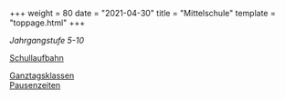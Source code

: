 +++
weight = 80
date = "2021-04-30"
title = "Mittelschule"
template = "toppage.html"
+++

_Jahrgangstufe 5-10_
<div class="gallery" style="display: block;">
<a href="/images/schullaufbahn-mittelschule.png">
Schullaufbahn
</a>
</div>

[Ganztagsklassen](/schullebenseiten/ganztagsklassen/)   
[Pausenzeiten](/schullebenseiten/pausenzeiten)


